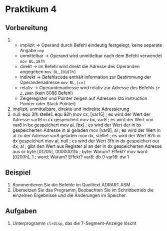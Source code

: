 # Praktikum 4

## Vorbereitung
1. - implizit -> Operand durch Befehl eindeutig festgelegt, keine separate Angabe `nop`
   - unmittelbar -> Operand wird unmittelbar nach dem Befehl verwendet `mov BL,187h`
   - direkt -> im Befehl wird direkt die Adresse des Operanden angegeben `mov BL,[0187h]`
   - indirekt -> Befehlscode enthält Information zur Bestimmung der Operandenadresse `mov BL,[cx]`
   - relativ -> Operandenadresse wird relativ zur Adresse des Befehls `jr Z,200h` (kein 8086 Befehl)
   - Zeigeregister und Pointer zeigen auf Adressen (zb Instruction Pointer oder Stack Pointer)
2. implizit, unmittelbare, direkte und indirekte Adressierung
3.  null:       equ 3fh
    stelle1:    equ 92h
                mov  cx, [var16]    ; es wird der Wert der Adresse var16 in cx gespeichert
                mov  bx, var8       ; es wird der Wert von var8 in bx gespeichert
                mov  al, [bx]       ; es wird der Wert der in bx gespeicherten Adresse in al geladen
                mov  [var8], al     ; es wird der Wert in al zu der Adresse var8 geladen
                mov dx, stelle1     ; es wird der Wert 92h in dx gespeichert
                mov al, null        ; es wird der Wert 3fh in dx gespeichert
                out  dx, al         ; gibt den Wert aus Register al an der in dx gespeicherten Adresse aus
                or  byte [0120h], 00000011b     ; byte: Warum? Effekt?
                mov word [0200h], 1 ; word: Warum? Effekt?
    var8:       db  0
    var16:      dw 1

## Beispiel
1. Kommentieren Sie die Befehle im Quelltext ADRART.ASM ...
2. Übersetzen Sie das Programm. Beobachten Sie im Schrittbetrieb die einzelnen Ergebnisse und die Änderungen im Speicher.

## Aufgaben
1. Unterprogramm `clrdisp`, das die 7-Segment-Anzeige löscht